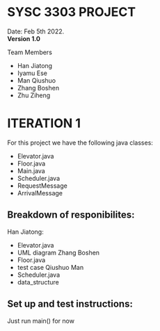 # SYSC 3303 PROJECT

Date: Feb 5th 2022.  
**Version 1.0**

Team Members
- Han Jiatong
- Iyamu Ese
- Man Qiushuo
- Zhang Boshen
- Zhu Ziheng

# ITERATION 1 
For this project we have the following java classes:
- Elevator.java
- Floor.java
- Main.java
- Scheduler.java
- RequestMessage
- ArrivalMessage

## Breakdown of responibilites:
Han Jiatong:
- Elevator.java
- UML diagram
Zhang Boshen
- Floor.java
- test case
Qiushuo Man
- Scheduler.java
- data_structure
## Set up and test instructions:
Just run main() for now
